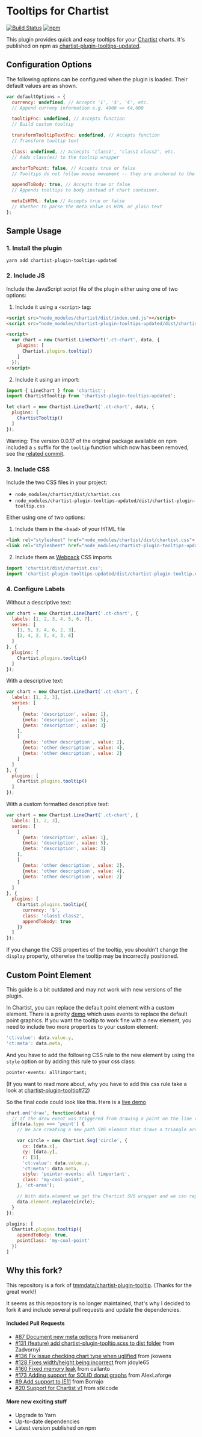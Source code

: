 # Tooltips for Chartist
[![Build Status](https://travis-ci.com/LukBukkit/chartist-plugin-tooltip.svg?branch=master)](https://travis-ci.com/LukBukkit/chartist-plugin-tooltip)
[![npm](https://img.shields.io/npm/v/chartist-plugin-tooltips-updated.svg)](https://www.npmjs.com/package/chartist-plugin-tooltips-updated)

This plugin provides quick and easy tooltips for your [Chartist](https://github.com/chartist-js/chartist#readme) charts.
It's published on npm as [chartist-plugin-tooltips-updated](https://www.npmjs.com/package/chartist-plugin-tooltips-updated).

## Configuration Options

The following options can be configured when the plugin is loaded.
Their default values are as shown.

```javascript
var defaultOptions = {
  currency: undefined, // Accepts '£', '$', '€', etc.
  // Append curreny information e.g. 4000 => €4,000

  tooltipFnc: undefined, // Accepts function
  // Build custom tooltip

  transformTooltipTextFnc: undefined, // Accepts function
  // Transform tooltip text

  class: undefined, // Accecpts 'class1', 'class1 class2', etc.
  // Adds class(es) to the tooltip wrapper

  anchorToPoint: false, // Accepts true or false
  // Tooltips do not follow mouse movement -- they are anchored to the point / bar.

  appendToBody: true, // Accepts true or false
  // Appends tooltips to body instead of chart container,

  metaIsHTML: false // Accepts true or false
  // Whether to parse the meta value as HTML or plain text
};
```

## Sample Usage

### 1. Install the plugin

`yarn add chartist-plugin-tooltips-updated`

### 2. Include JS

Include the JavaScript script file of the plugin either using one of two options:

1. Include it using a `<script>` tag:
```html
<script src="node_modules/chartist/dist/index.umd.js"></script>
<script src="node_modules/chartist-plugin-tooltips-updated/dist/chartist-plugin-tooltip.min.js"></script>

<script>
  var chart = new Chartist.LineChart('.ct-chart', data, {
    plugins: [
      Chartist.plugins.tooltip()
    ]
  });
</script>

```

2. Include it using an import:
```js
import { LineChart } from 'chartist';
import ChartistTooltip from 'chartist-plugin-tooltips-updated';

let chart = new Chartist.LineChart('.ct-chart', data, {
  plugins: [
    ChartistTooltip()
  ]
});
```

Warning: The version 0.0.17 of the original package available on npm included a `s` suffix for the `tooltip` function
which now has been removed,
see the [related commit](https://github.com/tmmdata/chartist-plugin-tooltip/commit/c476a2dd255134241e4238f562ac3cb8b617bc79).

### 3. Include CSS
Include the two CSS files in your project:
- `node_modules/chartist/dist/chartist.css`
- `node_modules/chartist-plugin-tooltips-updated/dist/chartist-plugin-tooltip.css`

Either using one of two options:
1. Include them in the `<head>` of your HTML file
```html
<link rel="stylesheet" href="node_modules/chartist/dist/chartist.css">
<link rel="stylesheet" href="node_modules/chartist-plugin-tooltips-updated/dist/chartist-plugin-tooltip.css">
```
2. Include them as [Webpack](https://webpack.js.org/loaders/style-loader/) CSS imports
```js
import 'chartist/dist/chartist.css';
import 'chartist-plugin-tooltips-updated/dist/chartist-plugin-tooltip.css';
```

### 4. Configure Labels

Without a descriptive text:
```js
var chart = new Chartist.LineChart('.ct-chart', {
  labels: [1, 2, 3, 4, 5, 6, 7],
  series: [
    [1, 5, 3, 4, 6, 2, 3],
    [2, 4, 2, 5, 4, 3, 6]
  ]
}, {
  plugins: [
    Chartist.plugins.tooltip()
  ]
});
```

With a descriptive text:
```js
var chart = new Chartist.LineChart('.ct-chart', {
  labels: [1, 2, 3],
  series: [
    [
      {meta: 'description', value: 1},
      {meta: 'description', value: 5},
      {meta: 'description', value: 3}
    ],
    [
      {meta: 'other description', value: 2},
      {meta: 'other description', value: 4},
      {meta: 'other description', value: 2}
    ]
  ]
}, {
  plugins: [
    Chartist.plugins.tooltip()
  ]
});
```

With a custom formatted descriptive text:
```js
var chart = new Chartist.LineChart('.ct-chart', {
  labels: [1, 2, 3],
  series: [
    [
      {meta: 'description', value: 1},
      {meta: 'description', value: 5},
      {meta: 'description', value: 3}
    ],
    [
      {meta: 'other description', value: 2},
      {meta: 'other description', value: 4},
      {meta: 'other description', value: 2}
    ]
  ]
}, {
  plugins: [
    Chartist.plugins.tooltip({
      currency: '$',
      class: 'class1 class2',
      appendToBody: true
    })
  ]
});
```

If you change the CSS properties of the tooltip, you shouldn't change the `display` property, 
otherwise the tooltip may be incorrectly positioned.

## Custom Point Element

This guide is a bit outdated and may not work with new versions of the plugin.

In Chartist, you can replace the default point element with a custom element.
There is a pretty [demo](https://gionkunz.github.io/chartist-js/examples.html#example-line-modify-drawing) 
which uses events to replace the default point graphics.
If you want the tooltip to work fine with a new element, you need to include two more properties to your custom element:

```javascript
'ct:value': data.value.y,
'ct:meta': data.meta,
```

And you have to add the following CSS rule to the new element by using the `style` option 
or by adding this rule to your css class: 

```css
pointer-events: all!important;
```

(If you want to read more about, why you have to add this css rule take a look at [chartist-plugin-tooltip#72](https://github.com/tmmdata/chartist-plugin-tooltip/pull/72))

So the final code could look like this. Here is a [live demo](https://jsfiddle.net/9gzqnrd8/9/)
```javascript
chart.on('draw', function(data) {
  // If the draw event was triggered from drawing a point on the line chart
  if(data.type === 'point') {
    // We are creating a new path SVG element that draws a triangle around the point coordinates

    var circle = new Chartist.Svg('circle', {
      cx: [data.x],
      cy: [data.y],
      r: [5],
      'ct:value': data.value.y,
      'ct:meta': data.meta,
      style: 'pointer-events: all !important',
      class: 'my-cool-point',
    }, 'ct-area');

    // With data.element we get the Chartist SVG wrapper and we can replace the original point drawn by Chartist with our newly created triangle
    data.element.replace(circle);
  }
});
```

```javascript
plugins: [
  Chartist.plugins.tooltip({
    appendToBody: true,
    pointClass: 'my-cool-point'
  })
]
```

## Why this fork?
This repository is a fork of [tmmdata/chartist-plugin-tooltip](https://github.com/tmmdata/chartist-plugin-tooltip).
(Thanks for the great work!)

It seems as this repository is no longer maintained,
that's why I decided to fork it and include several pull requests and update the dependencies.

#### Included Pull Requests

* [#87 Document new meta options](https://github.com/tmmdata/chartist-plugin-tooltip/pull/87) from meisanerd
* [#131 (feature) add chartist-plugin-tooltip.scss to dist folder](https://github.com/tmmdata/chartist-plugin-tooltip/pull/131) from Zadvornyi
* [#136 Fix issue checking chart type when uglified](https://github.com/tmmdata/chartist-plugin-tooltip/pull/136) from jkowens
* [#128 Fixes width/height being incorrect](https://github.com/tmmdata/chartist-plugin-tooltip/pull/128) from jdoyle65
* [#160 Fixed memory leak](https://github.com/tmmdata/chartist-plugin-tooltip/pull/160) from callanto
* [#173 Adding support for SOLID donut graphs](https://github.com/tmmdata/chartist-plugin-tooltip/pull/173) from AlexLaforge
* [#9 Add support to IE11](https://github.com/LukBukkit/chartist-plugin-tooltip/pull/9) from Borrajo
* [#20 Support for Chartist v1](https://github.com/LukBukkit/chartist-plugin-tooltip/pull/20) from stklcode

#### More new exciting stuff
* Upgrade to Yarn
* Up-to-date dependencies
* Latest version published on npm
